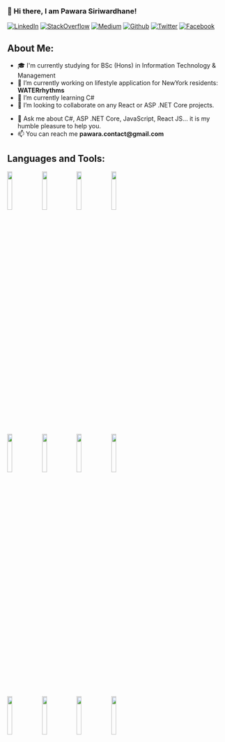 ### 👋 Hi there, I am Pawara Siriwardhane!
<!-- Your badges
You can use the website to generate badges: https://shields.io/
-->

[![LinkedIn](https://img.shields.io/badge/LinkedIn-0077B5?style=for-the-badge&logo=linkedin&logoColor=white)](https://lk.linkedin.com/in/pawara73)
[![StackOverflow](https://img.shields.io/badge/Stack_Overflow-FE7A16?style=for-the-badge&logo=stack-overflow&logoColor=white)](https://stackoverflow.com/users/12215054/pawara-siriwardhane)
[![Medium](https://img.shields.io/badge/Medium-12100E?style=for-the-badge&logo=medium&logoColor=white)](https://pawara73.medium.com/)
[![Github](https://img.shields.io/badge/GitHub-100000?style=for-the-badge&logo=github&logoColor=white)](https://github.com/devin989)
[![Twitter](https://img.shields.io/badge/Twitter-1DA1F2?style=for-the-badge&logo=twitter&logoColor=white)](https://www.hackerrank.com/Pawara_S_18)
[![Facebook](https://img.shields.io/badge/Facebook-1877F2?style=for-the-badge&logo=facebook&logoColor=white)](https://www.facebook.com/pawara.siri.13/)
&nbsp;
<!--
**aLLUPS/aLLUPS** is a ✨ _special_ ✨ repository because its `README.md` (this file) appears on your GitHub profile. -->
## About Me:


- 🎓 I'm currently studying for BSc (Hons) in Information Technology & Management
- 🔭 I’m currently working on lifestyle application for NewYork residents: __WATERrhythms__
- 🌱 I’m currently learning C#
- 👯 I’m looking to collaborate on any React or ASP .NET Core projects.
<!-- - 🤔 I’m looking for help with any issue related to ASP .NET Core web applications -->
- 💬 Ask me about C#, ASP .NET Core, JavaScript, React JS... it is my humble pleasure to help you.
- 📫 You can reach me __pawara.contact@gmail.com__


## Languages and Tools:

<p>
  <code><img width="15%" src="https://www.vectorlogo.zone/logos/javascript/javascript-ar21.svg"></code>
  <code><img width="15%" src="https://www.vectorlogo.zone/logos/w3_html5/w3_html5-ar21.svg"></code>  
  <code><img width="15%" src="https://www.vectorlogo.zone/logos/netlifyapp_watercss/netlifyapp_watercss-ar21.svg"></code> 
  <code><img width="15%" src="https://www.vectorlogo.zone/logos/getbootstrap/getbootstrap-ar21.svg"></code>  
  <br />
  <br/>
  <code><img width="15%" src="https://www.vectorlogo.zone/logos/dotnet/dotnet-ar21.svg"></code>
  <code><img width="15%" src="https://www.vectorlogo.zone/logos/microsoft_azure/microsoft_azure-ar21.svg"></code>
  <code><img width="15%" src="https://www.vectorlogo.zone/logos/nuget/nuget-ar21.svg"></code> 
  <code><img width="15%" src="https://www.vectorlogo.zone/logos/visualstudio_code/visualstudio_code-ar21.svg"></code>
  <br />
  <br/>
  <code><img width="15%" src="https://www.vectorlogo.zone/logos/reactjs/reactjs-ar21.svg"></code>
  <code><img width="15%" src="https://www.vectorlogo.zone/logos/nodejs/nodejs-ar21.svg"></code>
  <code><img width="15%" src="https://www.vectorlogo.zone/logos/python/python-ar21.svg"></code>
  <code><img width="15%" src="https://www.vectorlogo.zone/logos/tensorflow/tensorflow-ar21.svg"></code>
  <br />
</p>
